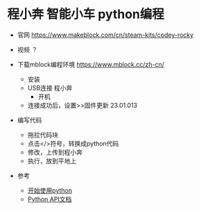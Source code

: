 
# 程小奔 智能小车 python编程
- 官网 https://www.makeblock.com/cn/steam-kits/codey-rocky

- 视频 ？

- 下载mblock编程环境 https://www.mblock.cc/zh-cn/
    - 安装
    - USB连接 程小奔
        - 开机
    - 连接成功后，设置>>固件更新 23.01.013
- 编写代码
    - 拖拉代码块
    - 点击</>符号，转换成python代码
    - 修改，上传到程小奔
    - 执行，放到平地上

- 参考
    - [开始使用python](http://docs.makeblock.com/codeyrocky/zh/tutorials/use-python.html)
    - [Python API文档](http://docs.makeblock.com/codeyrocky/zh/python-api/python-api.html)